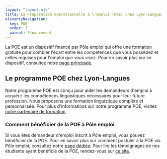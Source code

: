 ```yaml
---
layout: "layout.njk"
title: La Préparation Opérationnelle à l'Emploi (POE) chez Lyon-Langues
eleventyNavigation:
  key: POE
  order: 7
  parent: Financement
---
```


La POE est un dispositif financé par Pôle emploi qui offre une formation gratuite pour combler l'écart entre les compétences que vous possédez et celles requises pour l'emploi que vous visez. Pour en savoir plus sur ce dispositif, consultez notre [page principale](/Lyon-Langues.html).

## Le programme POE chez Lyon-Langues
Notre programme POE est conçu pour aider les demandeurs d'emploi à acquérir les compétences linguistiques nécessaires pour leur future profession. Nous proposons une formation linguistique complète et personnalisée. Pour plus d'informations sur notre programme POE, visitez [notre partenaire de formation](http://site-pertinent-1.com).

### Comment bénéficier de la POE à Pôle emploi
Si vous êtes demandeur d'emploi inscrit à Pôle emploi, vous pouvez bénéficier de la POE. Pour en savoir plus sur comment postuler à la POE via Pôle emploi, consultez notre [page dédiée](http://lien-interne/). Pour lire les témoignages de nos étudiants ayant bénéficié de la POE, rendez-vous sur [ce site](http://site-pertinent-3.com).
